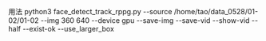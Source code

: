 用法
python3 face_detect_track_rppg.py --source /home/tao/data_0528/01-02/01-02 --img 360 640 --device gpu --save-img --save-vid --show-vid --half --exist-ok --use_larger_box
